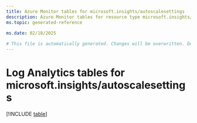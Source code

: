 ```yaml
---
title: Azure Monitor tables for microsoft.insights/autoscalesettings
description: Azure Monitor tables for resource type microsoft.insights/autoscalesettings
ms.topic: generated-reference
   
ms.date: 02/18/2025

# This file is automatically generated. Changes will be overwritten. Do not change this file directly.
---
```


# Log Analytics tables for microsoft.insights/autoscalesettings  

[!INCLUDE [table](~/reusable-content/ce-skilling/azure/includes/azure-monitor/reference/tables/microsoft-insights_autoscalesettings-include.md)]

